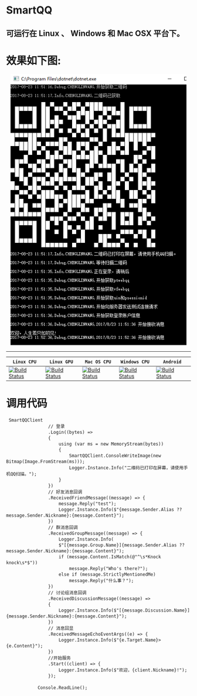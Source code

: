 # SmartQQ  
## 可运行在 Linux 、 Windows 和 Mac OSX 平台下。

# 效果如下图:
<div align="center">
<img src="readme/QQ截图20170823115255.png"/>
</div>

-----------------
| **`Linux CPU`** | **`Linux GPU`** | **`Mac OS CPU`** | **`Windows CPU`** | **`Android`** |
|-----------------|---------------------|------------------|-------------------|---------------|
| [![Build Status](https://ci.tensorflow.org/buildStatus/icon?job=tensorflow-master-cpu)](https://github.com/WangCharlie/SmartQQ) | [![Build Status](https://ci.tensorflow.org/buildStatus/icon?job=tensorflow-master-linux-gpu)](https://github.com/WangCharlie/SmartQQ) | [![Build Status](https://ci.tensorflow.org/buildStatus/icon?job=tensorflow-master-mac)](https://github.com/WangCharlie/SmartQQ) | [![Build Status](https://ci.tensorflow.org/buildStatus/icon?job=tensorflow-master-win-cmake-py)](https://github.com/WangCharlie/SmartQQ) | [![Build Status](https://ci.tensorflow.org/buildStatus/icon?job=tensorflow-master-android)](https://github.com/WangCharlie/SmartQQ) |

# 调用代码
```
 SmartQQClient
                // 登录
                .Login((bytes) =>
                {
                    using (var ms = new MemoryStream(bytes))
                    {
                        SmartQQClient.ConsoleWriteImage(new Bitmap(Image.FromStream(ms)));
                        Logger.Instance.Info("二维码已打印在屏幕，请使用手机QQ扫描。");
                    }
                })
                // 好友消息回调
                .ReceivedFriendMessage((message) => {
                    message.Reply("test");
                    Logger.Instance.Info($"{message.Sender.Alias ?? message.Sender.Nickname}:{message.Content}");
                })
                // 群消息回调
                .ReceivedGroupMessage((message) => {
                    Logger.Instance.Info(
                    $"[{message.Group.Name}]{message.Sender.Alias ?? message.Sender.Nickname}:{message.Content}");
                    if (message.Content.IsMatch(@"^\s*Knock knock\s*$"))
                        message.Reply("Who's there?");
                    else if (message.StrictlyMentionedMe)
                        message.Reply("什么事？");
                })
                // 讨论组消息回调
                .ReceivedDiscussionMessage((message) =>
                {
                    Logger.Instance.Info($"[{message.Discussion.Name}]{message.Sender.Nickname}:{message.Content}");
                })
                // 消息回显
                .ReceivedMessageEchoEventArgs((e) => {
                    Logger.Instance.Info($"{e.Target.Name}>{e.Content}");
                })
                //开始服务
                .Start((client) => {
                    Logger.Instance.Info($"欢迎，{client.Nickname}!");
                });

            Console.ReadLine();
```
